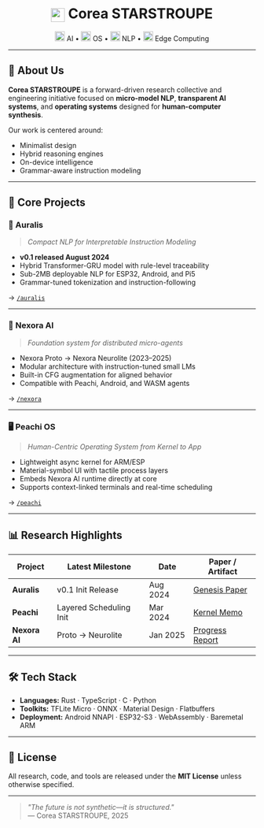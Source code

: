 <h1 align="center">
  <img src="https://fonts.gstatic.com/s/i/short-term/release/materialsymbolsoutlined/rocket_launch/default/24px.svg" width="28" valign="middle" />  
  Corea STARSTROUPE
</h1>

<p align="center">
  <img src="https://fonts.gstatic.com/s/i/short-term/release/materialsymbolsoutlined/psychiatry/default/24px.svg" width="20" /> AI • 
  <img src="https://fonts.gstatic.com/s/i/short-term/release/materialsymbolsoutlined/terminal/default/24px.svg" width="20" /> OS • 
  <img src="https://fonts.gstatic.com/s/i/short-term/release/materialsymbolsoutlined/text_snippet/default/24px.svg" width="20" /> NLP • 
  <img src="https://fonts.gstatic.com/s/i/short-term/release/materialsymbolsoutlined/lightbulb/default/24px.svg" width="20" /> Edge Computing
</p>

---

## 🧭 About Us

**Corea STARSTROUPE** is a forward-driven research collective and engineering initiative focused on **micro-model NLP**, **transparent AI systems**, and **operating systems** designed for **human-computer synthesis**.

Our work is centered around:
- Minimalist design
- Hybrid reasoning engines
- On-device intelligence
- Grammar-aware instruction modeling

---

## 🚀 Core Projects

### 🧠 Auralis  
> *Compact NLP for Interpretable Instruction Modeling*

- **v0.1 released August 2024**
- Hybrid Transformer-GRU model with rule-level traceability
- Sub-2MB deployable NLP for ESP32, Android, and Pi5
- Grammar-tuned tokenization and instruction-following

→ [`/auralis`](https://github.com/starstroupe/auralis)

---

### 🧬 Nexora AI  
> *Foundation system for distributed micro-agents*

- Nexora Proto → Nexora Neurolite (2023–2025)
- Modular architecture with instruction-tuned small LMs
- Built-in CFG augmentation for aligned behavior
- Compatible with Peachi, Android, and WASM agents

→ [`/nexora`](https://github.com/starstroupe/nexora)

---

### 🖥️ Peachi OS  
> *Human-Centric Operating System from Kernel to App*

- Lightweight async kernel for ARM/ESP
- Material-symbol UI with tactile process layers
- Embeds Nexora AI runtime directly at core
- Supports context-linked terminals and real-time scheduling

→ [`/peachi`](https://github.com/starstroupe/peachi)

---

## 📊 Research Highlights

| Project       | Latest Milestone      | Date        | Paper / Artifact              |
|---------------|------------------------|-------------|-------------------------------|
| **Auralis**   | v0.1 Init Release       | Aug 2024    | [Genesis Paper](docs/auralis-init.pdf) |
| **Peachi**    | Layered Scheduling Init | Mar 2024    | [Kernel Memo](docs/peachi-1.pdf)       |
| **Nexora AI** | Proto → Neurolite       | Jan 2025    | [Progress Report](docs/nexora-2.pdf)   |

---

## 🛠️ Tech Stack

- **Languages:** Rust · TypeScript · C · Python
- **Toolkits:** TFLite Micro · ONNX · Material Design · Flatbuffers
- **Deployment:** Android NNAPI · ESP32-S3 · WebAssembly · Baremetal ARM

---

## 📜 License

All research, code, and tools are released under the **MIT License** unless otherwise specified.

---

> _"The future is not synthetic—it is structured."_  
> — Corea STARSTROUPE, 2025

